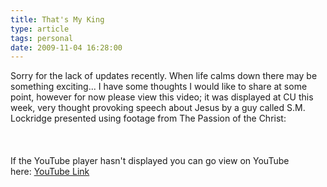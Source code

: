 ```yaml
---
title: That's My King
type: article
tags: personal
date: 2009-11-04 16:28:00
---
```


Sorry for the lack of updates recently. When life calms down there may be something exciting... I have some thoughts I would like to share at some point, however for now please view this video; it was displayed at CU this week, very thought provoking speech about Jesus by a guy called S.M. Lockridge presented using footage from The Passion of the Christ:<br /><br /><br /><br />If the YouTube player hasn't displayed you can go view on YouTube here:&nbsp;<a href="https://www.youtube.com/watch?v=yzqTFNfeDnE">YouTube Link</a><div class="blogger-post-footer"><img width='1' height='1' src='https://blogger.googleusercontent.com/tracker/31453821-5862434371178306655?l=www.jamesdoc.co.uk' alt='' /></div>
